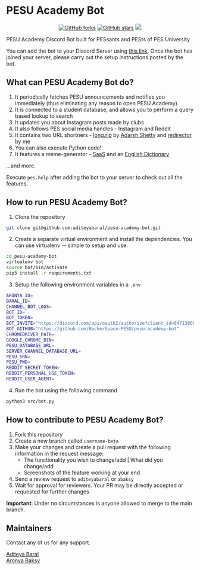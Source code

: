 # PESU Academy Bot

<p align="center">
    <a href="https://github.com/HackerSpace-PESU/pesu-academy-bot/issues" alt="issues">
    <img alt="GitHub forks" src="https://img.shields.io/github/issues/HackerSpace-PESU/pesu-academy-bot"></a>
    <a href="https://github.com/HackerSpace-PESU/pesu-academy-bot/stargazers" alt="Stars">
    <img alt="GitHub stars" src="https://img.shields.io/github/stars/HackerSpace-PESU/pesu-academy-bot"></a>
    <a href="https://github.com/HackerSpace-PESU/pesu-academy-bot/contributors" alt="Contributors">
    <img src="https://img.shields.io/github/contributors/HackerSpace-PESU/pesu-academy-bot"/></a>
</p>

PESU Academy Discord Bot built for PESsants and PESts of PES University

You can add the bot to your Discord Server using [this link](http://bit.ly/pesu-academy-bot). Once the bot has joined your server, please carry out the setup instructions posted by the bot.

## What can PESU Academy Bot do?

1. It periodically fetches PESU announcements and notifies you immediately (thus eliminating any reason to open PESU Academy)
2. It is connected to a student database, and allows you to perform a query based lookup to search
3. It updates you about Instagram posts made by clubs
4. It also follows PES social media handles - Instagram and Reddit
4. It contains two URL shortners - [long.rip](http://www.long.rip/) by [Adarsh Shetty](https://github.com/ObliviousParadigm) and [redirector](https://github.com/HackerSpace-PESU/redirector) by me
5. You can also execute Python code!
6. It features a meme-generator - [SaaS](https://github.com/aditeyabaral/spongebob-as-a-service) and an [English Dictionary](https://github.com/aditeyabaral/pydictionary)

...and more.

Execute `pes.help` after adding the bot to your server to check out all the features.
## How to run PESU Academy Bot?

1. Clone the repository
```bash
git clone git@github.com:aditeyabaral/pesu-academy-bot.git
```

2. Create a separate virtual environment and install the dependencies. You can use virtualenv -- simple to setup and use.
```bash
cd pesu-academy-bot
virtualenv bot
source bot/bin/activate
pip3 install -r requirements.txt
```

3. Setup the following environment variables in a `.env`

```bash
ARONYA_ID=
BARAL_ID=
CHANNEL_BOT_LOGS=
BOT_ID=
BOT_TOKEN=
BOT_INVITE="https://discord.com/api/oauth2/authorize?client_id=847138055978614845&permissions=2148006976&scope=bot%20applications.commands"
BOT_GITHUB="https://github.com/HackerSpace-PESU/pesu-academy-bot"
CHROMEDRIVER_PATH=
GOOGLE_CHROME_BIN=
PESU_DATABASE_URL=
SERVER_CHANNEL_DATABASE_URL=
PESU_SRN=
PESU_PWD=
REDDIT_SECRET_TOKEN=
REDDIT_PERSONAL_USE_TOKEN=
REDDIT_USER_AGENT=
```

4. Run the bot using the following command
```bash
python3 src/bot.py
```

## How to contribute to PESU Academy Bot?

1. Fork this repository
​
2. Create a new branch called `username-beta`
​
3. Make your changes and create a pull request with the following information in the request message: 
    - The functionality you wish to change/add | What did you change/add
    - Screenshots of the feature working at your end
​
4. Send a review request to `aditeyabaral` or `abaksy`
​
5. Wait for approval for reviewers. Your PR may be directly accepted or requested for further changes

**Important**: Under no circumstances is anyone allowed to merge to the main branch.

## Maintainers

Contact any of us for any support.

[Aditeya Baral](https://github.com/aditeyabaral)<br>
[Aronya Baksy](https://github.com/abaksy)


